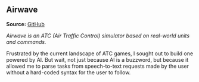 ## Airwave

**Source:** [GitHub](https://github.com/vandesm14/airwave)

_Airwave is an ATC (Air Traffic Control) simulator based on real-world units and commands._

Frustrated by the current landscape of ATC games, I sought out to build one powered by AI. But wait, not just because AI is a buzzword, but because it allowed me to parse tasks from speech-to-text requests made by the user without a hard-coded syntax for the user to follow.
